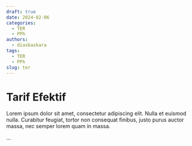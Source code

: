 ```yaml
---
draft: true 
date: 2024-02-06
categories:
  - TER
  - PPh
authors:
  - diasbaskara
tags:
  - TER
  - PPh
slug: ter
---
```


# Tarif Efektif

Lorem ipsum dolor sit amet, consectetur adipiscing elit. Nulla et euismod
nulla. Curabitur feugiat, tortor non consequat finibus, justo purus auctor
massa, nec semper lorem quam in massa.

<!-- more -->
...